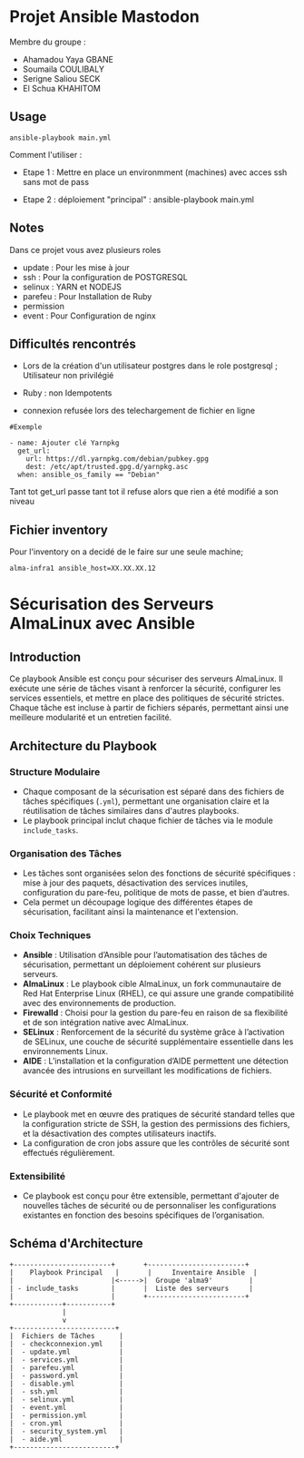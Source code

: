 # Projet Ansible Mastodon 

Membre du groupe : 
- Ahamadou Yaya GBANE
- Soumaila COULIBALY
- Serigne Saliou SECK
- El Schua KHAHITOM


## Usage

```
ansible-playbook main.yml
```
Comment l'utiliser : 

- Etape 1 : Mettre en place un environmment (machines) avec    acces ssh sans mot de pass
                

- Etape 2 : déploiement "principal" : 
                  ansible-playbook main.yml

## Notes

Dans ce projet vous avez plusieurs roles

- update : Pour les mise à jour  
- ssh : Pour la configuration de POSTGRESQL
- selinux : YARN et NODEJS 
- parefeu : Pour Installation de Ruby
- permission
- event : Pour Configuration de nginx



## Difficultés rencontrés 

- Lors de la création d'un utilisateur postgres dans le role postgresql ; Utilisateur non privilégié

- Ruby : non Idempotents

- connexion refusée lors des telechargement de fichier en ligne 

```
#Exemple 

- name: Ajouter clé Yarnpkg
  get_url:
    url: https://dl.yarnpkg.com/debian/pubkey.gpg
    dest: /etc/apt/trusted.gpg.d/yarnpkg.asc
  when: ansible_os_family == "Debian"

```
Tant tot get_url passe tant tot il refuse alors que rien a été modifié a son niveau 


## Fichier inventory 

Pour l'inventory on a decidé de le faire sur une seule machine;

```
alma-infra1 ansible_host=XX.XX.XX.12
```

# Sécurisation des Serveurs AlmaLinux avec Ansible

## Introduction

Ce playbook Ansible est conçu pour sécuriser des serveurs AlmaLinux. Il exécute une série de tâches visant à renforcer la sécurité, configurer les services essentiels, et mettre en place des politiques de sécurité strictes. Chaque tâche est incluse à partir de fichiers séparés, permettant ainsi une meilleure modularité et un entretien facilité.

## Architecture du Playbook

### Structure Modulaire

- Chaque composant de la sécurisation est séparé dans des fichiers de tâches spécifiques (`.yml`), permettant une organisation claire et la réutilisation de tâches similaires dans d'autres playbooks.
- Le playbook principal inclut chaque fichier de tâches via le module `include_tasks`.

### Organisation des Tâches

- Les tâches sont organisées selon des fonctions de sécurité spécifiques : mise à jour des paquets, désactivation des services inutiles, configuration du pare-feu, politique de mots de passe, et bien d’autres.
- Cela permet un découpage logique des différentes étapes de sécurisation, facilitant ainsi la maintenance et l'extension.

### Choix Techniques

- **Ansible** : Utilisation d’Ansible pour l’automatisation des tâches de sécurisation, permettant un déploiement cohérent sur plusieurs serveurs.
- **AlmaLinux** : Le playbook cible AlmaLinux, un fork communautaire de Red Hat Enterprise Linux (RHEL), ce qui assure une grande compatibilité avec des environnements de production.
- **Firewalld** : Choisi pour la gestion du pare-feu en raison de sa flexibilité et de son intégration native avec AlmaLinux.
- **SELinux** : Renforcement de la sécurité du système grâce à l’activation de SELinux, une couche de sécurité supplémentaire essentielle dans les environnements Linux.
- **AIDE** : L’installation et la configuration d’AIDE permettent une détection avancée des intrusions en surveillant les modifications de fichiers.

### Sécurité et Conformité

- Le playbook met en œuvre des pratiques de sécurité standard telles que la configuration stricte de SSH, la gestion des permissions des fichiers, et la désactivation des comptes utilisateurs inactifs.
- La configuration de cron jobs assure que les contrôles de sécurité sont effectués régulièrement.

### Extensibilité

- Ce playbook est conçu pour être extensible, permettant d'ajouter de nouvelles tâches de sécurité ou de personnaliser les configurations existantes en fonction des besoins spécifiques de l’organisation.

## Schéma d'Architecture

```plaintext
+------------------------+       +------------------------+
|    Playbook Principal   |       |     Inventaire Ansible  |
|                        |<----->|  Groupe 'alma9'         |
| - include_tasks        |       |  Liste des serveurs     |
|                        |       +------------------------+
+------------+-----------+
             |
             v
+-------------------------+
|  Fichiers de Tâches      |
|  - checkconnexion.yml    |
|  - update.yml            |
|  - services.yml          |
|  - parefeu.yml           |
|  - password.yml          |
|  - disable.yml           |
|  - ssh.yml               |
|  - selinux.yml           |
|  - event.yml             |
|  - permission.yml        |
|  - cron.yml              |
|  - security_system.yml   |
|  - aide.yml              |
+-------------------------+
